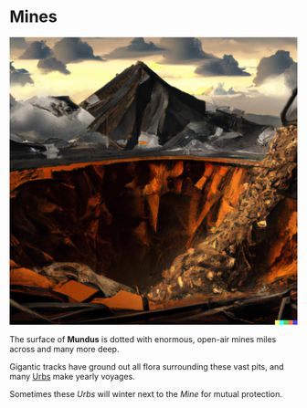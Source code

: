 # Mines

![Mines](images/mines.png)

The surface of **Mundus** is dotted with enormous, open-air mines miles across and many more deep.

Gigantic tracks have ground out all flora surrounding these vast pits, and many [Urbs](background/urbs.md) make yearly voyages.

Sometimes these *Urbs* will winter next to the *Mine* for mutual protection.